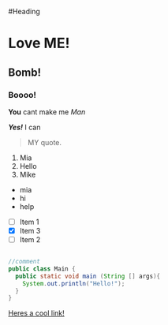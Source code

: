 #Heading




# Love ME!
## Bomb!
### Boooo! 

**You** cant make me *Man*

***Yes!*** I can
>MY quote.

1. Mia
2. Hello
3. Mike

- mia
- hi
- help

- [ ] Item 1
- [x] Item 3
- [ ] Item 2

~~~java

//comment
public class Main { 
  public static void main (String [] args){
    System.out.println("Hello!");
  }
}

~~~~
[Heres a cool link!](google.com)
